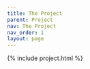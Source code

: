 ```yaml
---
title: The Project
parent: Project
nav: The Project
nav_order: 1
layout: page
---
```



{% include project.html %}



